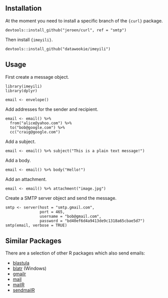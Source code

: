 ## Installation

At the moment you need to install a specific branch of the `{curl}` package.

```{r}
devtools::install_github("jeroen/curl", ref = "smtp")
```

Then install `{imeyili}`.

```{r}
devtools::install_github("datawookie/imeyili")
```

## Usage

First create a message object.

```{r}
library(imeyili)
library(dplyr)

email <- envelope()
```

Add addresses for the sender and recipient.

```{r}
email <- email() %>%
  from("alice@yahoo.com") %>%
  to("bob@google.com") %>%
  cc("craig@google.com")
```

Add a subject.

```{r}
email <- email() %>% subject("This is a plain text message!")
```

Add a body.

```{r}
email <- email() %>% body("Hello!")
```

Add an attachment.

```{r}
email <- email() %>% attachment("image.jpg")
```

Create a SMTP server object and send the message.

```{r}
smtp <- server(host = "smtp.gmail.com",
               port = 465,
               username = "bob@gmail.com",
               password = "bd40ef6d4a9413de9c1318a65cbae5d7")
smtp(email, verbose = TRUE)
```

## Similar Packages

There are a selection of other R packages which also send emails:

- [blastula](https://cran.r-project.org/web/packages/blastula/index.html)
- [blatr](https://cran.r-project.org/web/packages/blatr/index.html) (Windows)
- [gmailr](https://cran.r-project.org/web/packages/gmailr/index.html)
- [mail](https://cran.r-project.org/web/packages/mail/index.html)
- [mailR](https://cran.r-project.org/web/packages/mailR/index.html)
- [sendmailR](https://cran.r-project.org/web/packages/sendmailR/index.html)
